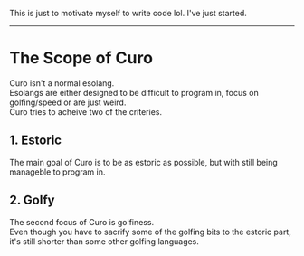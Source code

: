 This is just to motivate myself to write code lol.
I've just started.

----
# The Scope of Curo
Curo isn't a normal esolang.  
Esolangs are either designed to be difficult to program in, focus on golfing/speed or are just weird.  
Curo tries to acheive two of the criteries.

## 1. Estoric
The main goal of Curo is to be as estoric as possible, but with still being manageble to program in.

## 2. Golfy
The second focus of Curo is golfiness.  
Even though you have to sacrify some of the golfing bits to the estoric part, it's still shorter than some other golfing languages.